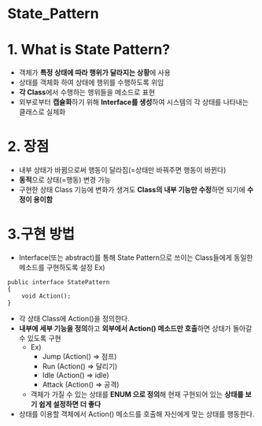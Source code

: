 State_Pattern
===
# 1. What is State Pattern?
* 객체가 **특정 상태에 따라 행위가 달라지는 상황**에 사용
* 상태를 객체화 하여 상태에 행위를 수행하도록 위임
* **각 Class**에서 수행하는 행위들을 메소드로 표현
* 외부로부터 **캡슐화**하기 위해 **Interface를 생성**하여 시스템의 각 상태를 나타내는 클래스로 실체화

# 2. 장점
* 내부 상태가 바뀜으로써 행동이 달라짐(=상태만 바꿔주면 행동이 바뀐다)
* **동적**으로 상태(=행동) 변경 가능
* 구현한 상태 Class 기능에 변화가 생겨도 **Class의 내부 기능만 수정**하면 되기에 **수정이 용이함**

# 3.구현 방법
* Interface(또는 abstract)를 통해 State Pattern으로 쓰이는 Class들에게 동일한 메소드를 구현하도록 설정
Ex)
``` 
public interface StatePattern
{
    void Action();
} 
```
* 각 상태 Class에 Action()을 정의한다.
* **내부에 세부 기능을 정의**하고 **외부에서 Action() 메소드만 호출**하면 상태가 돌아갈 수 있도록 구현   
  * Ex)
    * Jump    (Action() => 점프)
    * Run     (Action() => 달리기)
    * Idle    (Action() => idle)
    * Attack  (Action() => 공격)
  * 객체가 가질 수 있는 상태를 **ENUM 으로 정의**해 현재 구현되어 있는 **상태를 보기 쉽게 설정하면 더 좋다**
* 상태를 이용할 객체에서 Action() 메소드를 호출해 자신에게 맞는 상태를 행동한다.
